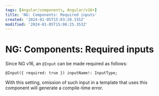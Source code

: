 ```yaml
---
tags: [Angular/components, Angular/v16+]
title: 'NG: Components: Required inputs'
created: '2024-01-05T15:03:28.155Z'
modified: '2024-01-05T15:06:25.353Z'
---
```


# NG: Components: Required inputs

Since NG v16, an `@Input` can be made required as follows:
```
@Input({ required: true }) inputName!: InputType;
```

With this setting, omission of such input in a template that uses this component will generate a compile-time error.
